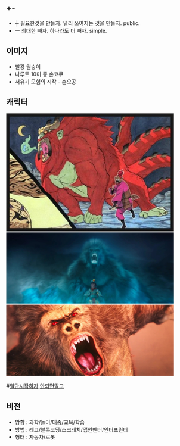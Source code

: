 ## +-
- ┼ 필요한것을 만들자. 널리 쓰여지는 것을 만들자. public.
- ㅡ 최대한 빼자. 하나라도 더 빼자. simple.

## 이미지
- 빨강 원숭이
- 나루토 10미 중 손코쿠
- 서유기 모험의 시작 - 손오공

## 캐릭터
<img src="/doc/img/mkbd_logo.jpg" alt="img" style="width: 450px;"/>
<img src="/doc/img/mk02.jpg" alt="img" style="width: 450px;"/>
<img src="/doc/img/mk04.jpg" alt="img" style="width: 450px;"/>

#[일단시작하자,안되면말고](http://bestani.net/files/attach/images/21318/110/813/e14f6c872aa88f06dbbecb02666c4b15.jpg)
[](https://www.youtube.com/embed/qyFclzg-iaI)

## 비젼
- 방향 : 과학/놀이/대중/교육/학습
- 방법 : 레고/블록코딩/스크레치/앱인벤터/인터프린터
- 형태 : 자동차/로봇
